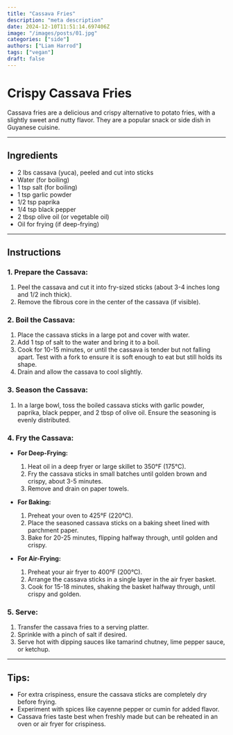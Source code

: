```yaml
---
title: "Cassava Fries"
description: "meta description"
date: 2024-12-10T11:51:14.697406Z
image: "/images/posts/01.jpg"
categories: ["side"]
authors: ["Liam Harrod"]
tags: ["vegan"]
draft: false
---
```


# **Crispy Cassava Fries**

Cassava fries are a delicious and crispy alternative to potato fries, with a slightly sweet and nutty flavor. They are a popular snack or side dish in Guyanese cuisine.

---

## **Ingredients**

- 2 lbs cassava (yuca), peeled and cut into sticks
- Water (for boiling)
- 1 tsp salt (for boiling)
- 1 tsp garlic powder
- 1/2 tsp paprika
- 1/4 tsp black pepper
- 2 tbsp olive oil (or vegetable oil)
- Oil for frying (if deep-frying)

---

## **Instructions**

### 1. Prepare the Cassava:
1. Peel the cassava and cut it into fry-sized sticks (about 3-4 inches long and 1/2 inch thick).
2. Remove the fibrous core in the center of the cassava (if visible).

### 2. Boil the Cassava:
1. Place the cassava sticks in a large pot and cover with water.
2. Add 1 tsp of salt to the water and bring it to a boil.
3. Cook for 10-15 minutes, or until the cassava is tender but not falling apart. Test with a fork to ensure it is soft enough to eat but still holds its shape.
4. Drain and allow the cassava to cool slightly.

### 3. Season the Cassava:
1. In a large bowl, toss the boiled cassava sticks with garlic powder, paprika, black pepper, and 2 tbsp of olive oil. Ensure the seasoning is evenly distributed.

### 4. Fry the Cassava:
- **For Deep-Frying:**
  1. Heat oil in a deep fryer or large skillet to 350°F (175°C).
  2. Fry the cassava sticks in small batches until golden brown and crispy, about 3-5 minutes.
  3. Remove and drain on paper towels.

- **For Baking:**
  1. Preheat your oven to 425°F (220°C).
  2. Place the seasoned cassava sticks on a baking sheet lined with parchment paper.
  3. Bake for 20-25 minutes, flipping halfway through, until golden and crispy.

- **For Air-Frying:**
  1. Preheat your air fryer to 400°F (200°C).
  2. Arrange the cassava sticks in a single layer in the air fryer basket.
  3. Cook for 15-18 minutes, shaking the basket halfway through, until crispy and golden.

### 5. Serve:
1. Transfer the cassava fries to a serving platter.
2. Sprinkle with a pinch of salt if desired.
3. Serve hot with dipping sauces like tamarind chutney, lime pepper sauce, or ketchup.

---

## **Tips:**
- For extra crispiness, ensure the cassava sticks are completely dry before frying.
- Experiment with spices like cayenne pepper or cumin for added flavor.
- Cassava fries taste best when freshly made but can be reheated in an oven or air fryer for crispiness.
